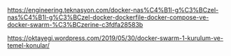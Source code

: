 https://engineering.teknasyon.com/docker-nas%C4%B1l-g%C3%BCzel-nas%C4%B1l-g%C3%BCzel-docker-dockerfile-docker-compose-ve-docker-swarm-%C3%BCzerine-c3fdfa28583b


https://oktayegi.wordpress.com/2019/05/30/docker-swarm-1-kurulum-ve-temel-konular/



